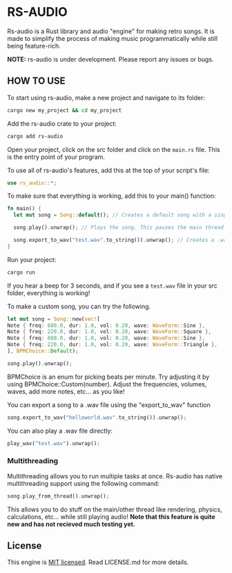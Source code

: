 # RS-AUDIO

Rs-audio is a Rust library and audio "engine" for making retro songs. It is made to simplify the process of making music programmatically while still being feature-rich.

**NOTE:** rs-audio is under development. Please report any issues or bugs.

## HOW TO USE
To start using rs-audio, make a new project and navigate to its folder:
```bash
cargo new my_project && cd my_project
```

Add the rs-audio crate to your project:
```bash
cargo add rs-audio
```

Open your project, click on the src folder and click on the `main.rs` file. This is the entry point of your program.

To use all of rs-audio's features, add this at the top of your script's file:
```Rust
use rs_audio::*;
```


To make sure that everything is working, add this to your main() function:
```Rust
fn main() {
  let mut song = Song::default(); // Creates a default song with a single sine wave. It is useful for debugging.

  song.play().unwrap(); // Plays the song. This pauses the main thread until the song is finished.

  song.export_to_wav("test.wav".to_string()).unwrap(); // Creates a .wav file containing your song.
}
```

Run your project:
```bash
cargo run
```
If you hear a beep for 3 seconds, and if you see a `test.wav` file in your src folder, everything is working!

To make a custom song, you can try the following.
```Rust
let mut song = Song::new(vec![
Note { freq: 880.0, dur: 1.0, vol: 0.20, wave: WaveForm::Sine },
Note { freq: 220.0, dur: 1.0, vol: 0.20, wave: WaveForm::Square },
Note { freq: 880.0, dur: 1.0, vol: 0.20, wave: WaveForm::Sine },
Note { freq: 220.0, dur: 1.0, vol: 0.20, wave: WaveForm::Triangle },
], BPMChoice::Default);

song.play().unwrap();
```

BPMChoice is an enum for picking beats per minute. Try adjusting it by using BPMChoice::Custom(number).
Adjust the frequencies, volumes, waves, add more notes, etc... as you like!

You can export a song to a .wav file using the "export_to_wav" function
```Rust
song.export_to_wav("helloworld.wav".to_string()).unwrap();
```

You can also play a .wav file directly:
```Rust
play_wav("test.wav").unwrap();
```


### Multithreading
Multithreading allows you to run multiple tasks at once. Rs-audio has native multithreading support using the following command:
```Rust
song.play_from_thread().unwrap();
```

This allows you to do stuff on the main/other thread like rendering, physics, calculations, etc... while still playing audio!
**Note that this feature is quite new and has not recieved much testing yet.**


## License
This engine is [MIT licensed](LICENSE). Read LICENSE.md for more details.
